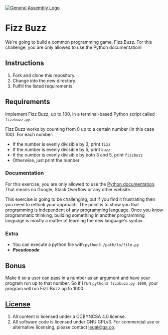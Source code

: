 [![General Assembly Logo](https://camo.githubusercontent.com/1a91b05b8f4d44b5bbfb83abac2b0996d8e26c92/687474703a2f2f692e696d6775722e636f6d2f6b6538555354712e706e67)](https://generalassemb.ly/education/web-development-immersive)

# Fizz Buzz

We're going to build a common programming game, Fizz Buzz.
For this challenge, you are only allowed to use the Python documentation!

## Instructions

1.  Fork and clone this repository.
1.  Change into the new directory.
1.  Fulfill the listed requirements.

## Requirements

Implement Fizz Buzz, up to 100, in a terminal-based Python script called `fizzbuzz.py`.

Fizz Buzz works by counting from 0 up to a certain number (in this case 100).
For each number:

* If the number is evenly divisible by 3, print `fizz`
* If the number is evenly divisible by 5, print `buzz`
* If the number is evenly divisible by both 3 and 5, print `fizzbuzz`
* Otherwise, just print the number

### Documentation

For this exercise, you are only allowed to use the [Python
documentation](https://www.python.org/doc/). That means no Google,
Stack Overflow or any other website.

This exercise is going to be challenging, but if you find it frustrating then
you need to rethink your approach. The point is to show you that programming is
independent of any programming language. Once you know programmatic thinking,
building something in another programming language is mostly a matter of
learning the new language's syntax.

### Extra

- You can execute a python file with `python3 /path/to/file.py`
- ***Pseudocode***

## Bonus

Make it so a user can pass in a number as an argument and have your program run
up to that number. So if I run `python3 fizzbuzz.py 1000`, your program
will run Fizz Buzz up to 1000.

## [License](LICENSE)

1.  All content is licensed under a CC­BY­NC­SA 4.0 license.
1.  All software code is licensed under GNU GPLv3. For commercial use or
    alternative licensing, please contact legal@ga.co.
